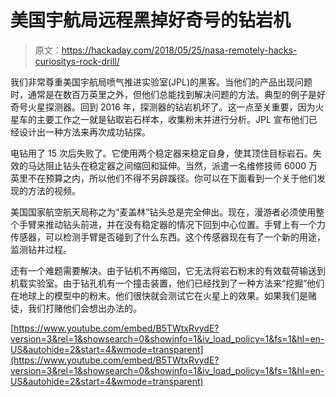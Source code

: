 # 美国宇航局远程黑掉好奇号的钻岩机

> 原文：<https://hackaday.com/2018/05/25/nasa-remotely-hacks-curiositys-rock-drill/>

我们非常尊重美国宇航局喷气推进实验室(JPL)的黑客。当他们的产品出现问题时，通常是在数百万英里之外，但他们总能找到解决问题的方法。典型的例子是好奇号火星探测器。回到 2016 年，探测器的钻岩机坏了。这一点至关重要，因为火星车的主要工作之一就是钻取岩石样本，收集粉末并进行分析。JPL 宣布他们已经设计出一种方法来再次成功钻探。

电钻用了 15 次后失败了。它使用两个稳定器来稳定自身，使其顶住目标岩石。失效的马达阻止钻头在稳定器之间缩回和延伸。当然，派遣一名维修技师 6000 万英里不在预算之内，所以他们不得不另辟蹊径。你可以在下面看到一个关于他们发现的方法的视频。

美国国家航空航天局称之为“麦盖林”钻头总是完全伸出。现在，漫游者必须使用整个手臂来推动钻头前进，并在没有稳定器的情况下回到中心位置。手臂上有一个力传感器，可以检测手臂是否碰到了什么东西。这个传感器现在有了一个新的用途，监测钻井过程。

还有一个难题需要解决。由于钻机不再缩回，它无法将岩石粉末的有效载荷输送到机载实验室。由于钻孔机有一个撞击装置，他们已经找到了一种方法来“挖掘”他们在地球上的模型中的粉末。他们很快就会测试它在火星上的效果。如果我们是赌徒，我们打赌他们会想出办法的。

 [https://www.youtube.com/embed/B5TWtxRvydE?version=3&rel=1&showsearch=0&showinfo=1&iv_load_policy=1&fs=1&hl=en-US&autohide=2&start=4&wmode=transparent](https://www.youtube.com/embed/B5TWtxRvydE?version=3&rel=1&showsearch=0&showinfo=1&iv_load_policy=1&fs=1&hl=en-US&autohide=2&start=4&wmode=transparent)


